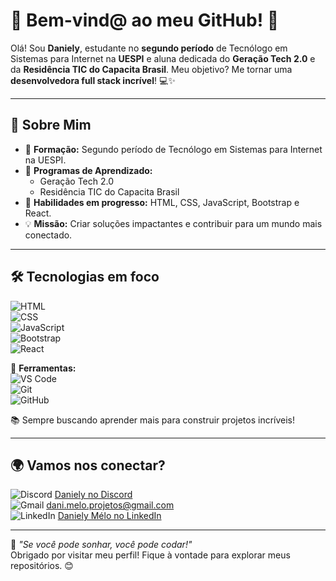 # 🌟 Bem-vind@ ao meu GitHub! 🚀

Olá! Sou **Daniely**, estudante no **segundo período** de Tecnólogo em Sistemas para Internet na **UESPI** e aluna dedicada do **Geração Tech 2.0** e da **Residência TIC do Capacita Brasil**. Meu objetivo? Me tornar uma **desenvolvedora full stack incrível**! 💻✨

---

## 🎯 Sobre Mim

- 🏫 **Formação:** Segundo período de Tecnólogo em Sistemas para Internet na UESPI.
- 🚀 **Programas de Aprendizado:** 
  - Geração Tech 2.0
  - Residência TIC do Capacita Brasil
- 🌱 **Habilidades em progresso:** HTML, CSS, JavaScript, Bootstrap e React.
- 💡 **Missão:** Criar soluções impactantes e contribuir para um mundo mais conectado.

---

## 🛠️ Tecnologias em foco

![HTML](https://img.shields.io/badge/HTML-E34F26?style=flat-square&logo=html5&logoColor=white)  
![CSS](https://img.shields.io/badge/CSS-1572B6?style=flat-square&logo=css3&logoColor=white)  
![JavaScript](https://img.shields.io/badge/JavaScript-F7DF1E?style=flat-square&logo=javascript&logoColor=black)  
![Bootstrap](https://img.shields.io/badge/Bootstrap-7952B3?style=flat-square&logo=bootstrap&logoColor=white)  
![React](https://img.shields.io/badge/React-61DAFB?style=flat-square&logo=react&logoColor=black)

🔧 **Ferramentas:**  
![VS Code](https://img.shields.io/badge/VS%20Code-007ACC?style=flat-square&logo=visual-studio-code&logoColor=white)  
![Git](https://img.shields.io/badge/Git-F05032?style=flat-square&logo=git&logoColor=white)  
![GitHub](https://img.shields.io/badge/GitHub-181717?style=flat-square&logo=github&logoColor=white)

📚 Sempre buscando aprender mais para construir projetos incríveis!

---

## 🌍 Vamos nos conectar?

![Discord](https://img.shields.io/badge/Discord-7289DA?style=flat-square&logo=discord&logoColor=white) [Daniely no Discord](https://discordapp.com/users/688916004377460799)  
![Gmail](https://img.shields.io/badge/Gmail-D14836?style=flat-square&logo=gmail&logoColor=white) [dani.melo.projetos@gmail.com](mailto:dani.melo.projetos@gmail.com)  
![LinkedIn](https://img.shields.io/badge/LinkedIn-0A66C2?style=flat-square&logo=linkedin&logoColor=white) [Daniely Mélo no LinkedIn](https://br.linkedin.com/in/daniely-mélo-6a1a2b352)

---

💭 *"Se você pode sonhar, você pode codar!"*  
Obrigado por visitar meu perfil! Fique à vontade para explorar meus repositórios. 😊
